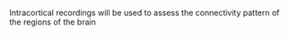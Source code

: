 Intracortical recordings will be used to assess the connectivity pattern of the regions of the brain